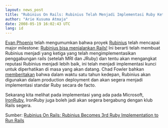 ```yaml
---
layout: news_post
title: "Rubinius On Rails: Rubinius Telah Menjadi Implementasi Ruby Ketiga yang Menjalankan Rails"
author: "Arie Kusuma Atmaja"
date: 2008-05-19 16:02:43 UTC
lang: id
---
```


[Evan Phoenix][1] telah mengumumkan bahwa proyek [Rubinius][2] telah
mencapai major milestone: [Rubinius bisa menjalankan Rails!][3] Ini
berarti telah membuat Rubinius menjadi yang ketiga yang telah
mengimplementasikan penggabungan rails (setelah MRI dan JRuby) dan tentu
akan mengangkat reputasi Rubinius menjadi lebih baik, ini telah menjadi
implementasi kunci untuk diperhatikan di masa yang akan datang. Chad
Fowler bahkan [memberitakan][4] bahwa dalam waktu satu tahun kedepan,
Rubinius akan digunakan dalam production deployment dan akan segera
menjadi implementasi standar Ruby secara de facto.

Sekarang kita melihat pada implementasi yang ada pada Microsoft,
[IronRuby][5], IronRuby juga boleh jadi akan segera bergabung dengan
klub Rails segera.

Sumber: [Rubinius On Rails: Rubinius Becomes 3rd Ruby Implementation to
Run Rails][6]



[1]: http://twitter.com/evanphx
[2]: http://rubini.us/
[3]: http://blog.fallingsnow.net/2008/05/17/rails-on-rubinius/
[4]: http://www.chadfowler.com/2008/5/17/ruby-on-rails-on-rubinius
[5]: http://www.ironruby.net/
[6]: http://www.rubyinside.com/rubinius-rails-897.html
